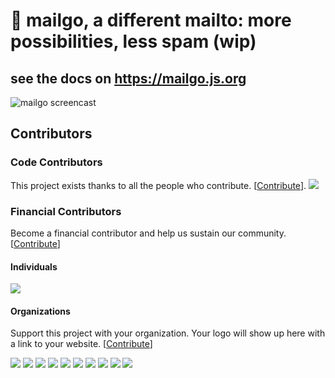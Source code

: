 # 💌 mailgo, a different mailto: more possibilities, less spam (wip)

## see the docs on <https://mailgo.js.org>

![mailgo screencast](https://github.com/manzinello/mailgo/raw/master/assets/video/mailgo.gif)

## Contributors

### Code Contributors

This project exists thanks to all the people who contribute. [[Contribute](CONTRIBUTING.md)].
<a href="https://github.com/manzinello/mailgo/graphs/contributors"><img src="https://opencollective.com/mailgo/contributors.svg?width=890&button=false" /></a>

### Financial Contributors

Become a financial contributor and help us sustain our community. [[Contribute](https://opencollective.com/mailgo/contribute)]

#### Individuals

<a href="https://opencollective.com/mailgo"><img src="https://opencollective.com/mailgo/individuals.svg?width=890"></a>

#### Organizations

Support this project with your organization. Your logo will show up here with a link to your website. [[Contribute](https://opencollective.com/mailgo/contribute)]

<a href="https://opencollective.com/mailgo/organization/0/website"><img src="https://opencollective.com/mailgo/organization/0/avatar.svg"></a>
<a href="https://opencollective.com/mailgo/organization/1/website"><img src="https://opencollective.com/mailgo/organization/1/avatar.svg"></a>
<a href="https://opencollective.com/mailgo/organization/2/website"><img src="https://opencollective.com/mailgo/organization/2/avatar.svg"></a>
<a href="https://opencollective.com/mailgo/organization/3/website"><img src="https://opencollective.com/mailgo/organization/3/avatar.svg"></a>
<a href="https://opencollective.com/mailgo/organization/4/website"><img src="https://opencollective.com/mailgo/organization/4/avatar.svg"></a>
<a href="https://opencollective.com/mailgo/organization/5/website"><img src="https://opencollective.com/mailgo/organization/5/avatar.svg"></a>
<a href="https://opencollective.com/mailgo/organization/6/website"><img src="https://opencollective.com/mailgo/organization/6/avatar.svg"></a>
<a href="https://opencollective.com/mailgo/organization/7/website"><img src="https://opencollective.com/mailgo/organization/7/avatar.svg"></a>
<a href="https://opencollective.com/mailgo/organization/8/website"><img src="https://opencollective.com/mailgo/organization/8/avatar.svg"></a>
<a href="https://opencollective.com/mailgo/organization/9/website"><img src="https://opencollective.com/mailgo/organization/9/avatar.svg"></a>
